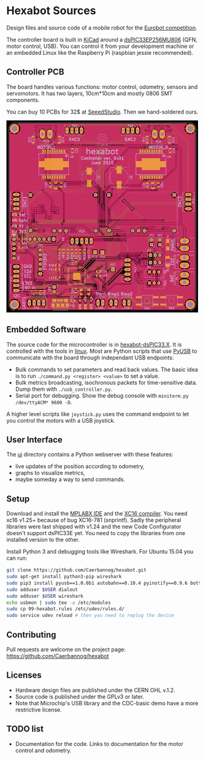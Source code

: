 Hexabot Sources
===============

Design files and source code of a mobile robot for the [Eurobot competition](http://www.eurobot.org/).

The controller board is built in [KiCad](http://www.kicad-pcb.org/)
around a [dsPIC33EP256MU806](https://www.microchip.com/products/dsPIC33EP256MU806) (QFN, motor control, USB).
You can control it from your development machine or an embedded Linux like the Raspberry Pi (raspbian jessie recommended).

Controller PCB
--------------
The board handles various functions: motor control, odometry, sensors and servomotors.
It has two layers, 10cm*10cm and mostly 0806 SMT components.

You can buy 10 PCBs for 32$ at [SeeedStudio](http://www.seeedstudio.com/service/index.php?r=pcb).
Then we hand-soldered ours.

![Layout v1](kicad/v1-layout.png)

Embedded Software
-----------------
The source code for the microcontroller is in [hexabot-dsPIC33.X](hexabot-dsPIC33.X/).
It is controlled with the tools in [linux](linux/). Most are Python scripts that
use [PyUSB](https://walac.github.io/pyusb/) to communicate with the board through independant USB endpoints:
- Bulk commands to set parameters and read back values. The basic idea is to run `./command.py <register> <value>` to set a value.
- Bulk metrics broadcasting, isochronous packets for time-sensitive data. Dump them with `./usb_controller.py`.
- Serial port for debugging. Show the debug console with `miniterm.py /dev/ttyACM* 9600 -D`.

A higher level scripts like `joystick.py` uses the command endpoint to let you control the motors with a USB joystick.

User Interface
--------------
The [ui](ui/) directory contains a Python webserver with these features:
- live updates of the position according to odometry,
- graphs to visualize metrics,
- maybe someday a way to send commands.

Setup
-----
Download and install the [MPLABX IDE](http://www.microchip.com/mplabx/) and the [XC16 compiler](http://www.microchip.com/compilers/).
You need xc16 v1.25+ because of bug XC16-781 (snprintf).
Sadly the peripheral libraries were last shipped with v1.24 and the new Code Configurator doesn't support dsPIC33E yet.
You need to copy the libraries from one installed version to the other.

Install Python 3 and debugging tools like Wireshark.
For Ubuntu 15.04 you can run:
```bash
git clone https://github.com/Caerbannog/hexabot.git
sudo apt-get install python3-pip wireshark
sudo pip3 install pyusb==1.0.0b1 autobahn==0.10.4 pyinotify==0.9.6 bottle==0.12.8 pyserial
sudo adduser $USER dialout
sudo adduser $USER wireshark
echo usbmon | sudo tee -a /etc/modules
sudo cp 99-hexabot.rules /etc/udev/rules.d/
sudo service udev reload # then you need to replug the device
```

Contributing
------------
Pull requests are welcome on the project page:
<https://github.com/Caerbannog/hexabot>

Licenses
--------
- Hardware design files are published under the CERN OHL v.1.2.
- Source code is published under the GPLv3 or later.
- Note that Microchip's USB library and the CDC-basic demo have a more restrictive license.

TODO list
---------
- Documentation for the code. Links to documentation for the motor control and odometry.
